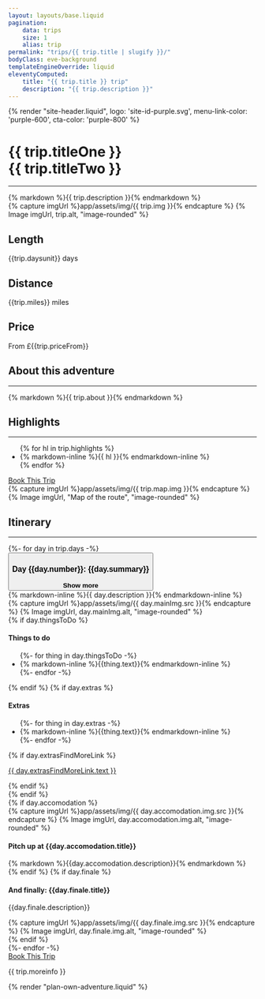 ```yaml
---
layout: layouts/base.liquid
pagination:
    data: trips
    size: 1
    alias: trip
permalink: "trips/{{ trip.title | slugify }}/"
bodyClass: eve-background
templateEngineOverride: liquid
eleventyComputed:
    title: "{{ trip.title }} trip"
    description: "{{ trip.description }}"
---
```

{% render "site-header.liquid", logo: 'site-id-purple.svg', menu-link-color: 'purple-600', cta-color: 'purple-800' %}
<main class="wrapper">
    <div class="grid-container align-items-top">
        <div class="grid-container__item-span-4">
            <h1 class="color-purple-900">{{ trip.titleOne }}<br>
                <span class="color-purple-700">{{ trip.titleTwo }}</span>
            </h1>
            <hr class="hr hr--green-500 hr" />
             {% markdown %}{{ trip.description }}{% endmarkdown %}
        </div>
        <div class="grid-container__item-span-4">
{% capture imgUrl %}app/assets/img/{{ trip.img }}{% endcapture %}
{% Image imgUrl, trip.alt, "image-rounded" %}
        </div>
    </div>
    <div class="container-33 text-align-center margin-spacing-b">
        <div class="item-1">
            <h2 class="h3">Length</h2>
            <p>{{trip.daysunit}} days</p>
        </div>
        <div class="item-2">
            <h2 class="h3">Distance</h2>
            <p>{{trip.miles}} miles</p>
        </div>
        <div class="item-3">
            <h2 class="h3">Price</h2>
            <p>From £{{trip.priceFrom}}</p>
        </div>
    </div>
    <div class="margin-spacing-b">
        <div class="grid-container align-items-top">
            <div class="grid-container__item-span-4">
                <h2 class="color-green-900">About this adventure</h2>
                <hr class="hr hr--yellow-500 hr--margin-small" />
                {% markdown %}{{ trip.about }}{% endmarkdown %}
                <div class="margin-spacing-b">
                    <h2 class="color-green-900 ">Highlights</h2>
                    <hr class="hr hr--yellow-500 " />
                <ul>
                {% for hl in trip.highlights %}
                    <li>{% markdown-inline %}{{ hl }}{% endmarkdown-inline %}</li>
                {% endfor %}
                </ul>
                </div>
                <a href="/contact" class="cta cta--no-margin cta--orange cta--with-icon">
                    <i class="icon-trip"></i>Book This Trip
                </a>
            </div>
            <div class="grid-container__item-span-4">
                {% capture imgUrl %}app/assets/img/{{ trip.map.img }}{% endcapture %}
                {% Image imgUrl, "Map of the route", "image-rounded" %}
            </div>
        </div>
    </div>
    <div class="margin-spacing-b">
        <h2 class="color-green-900">Itinerary</h2>
        <hr class="hr hr--yellow-500 hr--margin-small" />
        {%- for day in trip.days  -%}
            <div class="collapsible">
                <button type="button" class="collapsible__button" data-bs-toggle="collapse" role="button" aria-expanded="false" aria-controls="day-{{day.number}}">
                    <h3>Day {{day.number}}: {{day.summary}}</h3>
                    <strong class="collapsible__toggle"><span class="icon icon-chevron collapsible__toggle-icon"></span><span class="collapsible__toggle-text">Show more</span></strong>
                </button>
                <div class="collapsible__content" id="day-{{day.number}}">
                    <div class="grid-container align-items-top">
                        <div class="grid-container__item-span-5">
                            {% markdown-inline %}{{ day.description }}{% endmarkdown-inline %}
                        </div>
                        <div class="grid-container__item-span-3">
                            {% capture imgUrl %}app/assets/img/{{ day.mainImg.src }}{% endcapture %}
                            {% Image imgUrl, day.mainImg.alt, "image-rounded" %}
                        </div>
                    </div>
                    <div class="grid-container align-items-top margin-spacing-b">
                        {% if day.thingsToDo %}
                        <div class="grid-container__item-span-4">
                            <h4 class="margin-bottom-1 color-purple-900">Things to do</h4>
                            <ul class="list-reset">
                                {%- for thing in day.thingsToDo  -%}
                                    <li><span class="icon-{{thing.icon}}"></span>{% markdown-inline %}{{thing.text}}{% endmarkdown-inline %}</li>
                                {%- endfor -%}
                            </ul>
                        </div>
                        {% endif %}
                        {% if day.extras %}
                        <div class="grid-container__item-span-4">
                                <h4 class="margin-bottom-1 color-purple-900">Extras</h4>
                                <ul class="list-reset">
                                    {%- for thing in day.extras  -%}
                                        <li><span class="icon-{{thing.icon}}"></span>{% markdown-inline %}{{thing.text}}{% endmarkdown-inline %}</li>
                                    {%- endfor -%}
                                </ul>
                            {% if day.extrasFindMoreLink %}
                                <p><a href="{{ day.extrasFindMoreLink.url }}" target="_blank">{{ day.extrasFindMoreLink.text }}</a></p>
                            {% endif %}
                        </div>
                        {% endif %}
                    </div>
                    <div class="grid-container align-items-top">
                        {% if day.accomodation %}
                        <div class="grid-container__item-span-3">
                            {% capture imgUrl %}app/assets/img/{{ day.accomodation.img.src }}{% endcapture %}
                            {% Image imgUrl, day.accomodation.img.alt, "image-rounded" %}
                        </div>
                        <div class="grid-container__item-span-5">
                            <h4 class="color-purple-900">Pitch up at <span class="color-purple-600">{{day.accomodation.title}}</span></h3>
                            {% markdown %}{{day.accomodation.description}}{% endmarkdown %}
                        </div>
                        {% endif %}
                        {% if day.finale %}
                        <div class="grid-container__item-span-4">
                            <h4 class="color-purple-900">And finally: {{day.finale.title}}</h3>
                            <p>{{day.finale.description}}</p>
                        </div>
                        <div class="grid-container__item-span-4">
                            {% capture imgUrl %}app/assets/img/{{ day.finale.img.src }}{% endcapture %}
                            {% Image imgUrl, day.finale.img.alt, "image-rounded" %}
                        </div>
                        {% endif %}
                    </div>
                </div>
            </div>
        {%- endfor -%}
        <div class="margin-spacing-b">
            <a href="/contact" class="cta cta--no-margin cta--orange cta--with-icon">
                <i class="icon-trip"></i>Book This Trip
            </a>
            <p>{{ trip.moreinfo }}</p>
        </div>
        {% render "plan-own-adventure.liquid" %}
    </div>
</main>

